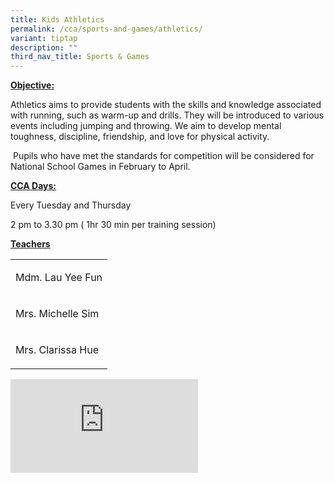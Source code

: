 ```yaml
---
title: Kids Athletics
permalink: /cca/sports-and-games/athletics/
variant: tiptap
description: ""
third_nav_title: Sports & Games
---
```

<p><strong><u>Objective:</u></strong>
</p>
<p>Athletics aims to provide students with the skills and knowledge associated
with running, such as warm-up and drills. They will be introduced to various
events including jumping and throwing. We aim to develop mental toughness,
discipline, friendship, and love for physical activity.</p>
<p>&nbsp;Pupils who have met the standards for competition will be considered
for National School Games in February to April.</p>
<p><strong><u>CCA Days:</u></strong>
</p>
<p>Every Tuesday and Thursday</p>
<p>2 pm to 3.30 pm ( 1hr 30 min per training session)</p>
<p><strong><u>Teachers</u></strong>
</p>
<table style="minWidth: 25px">
<colgroup>
<col>
</colgroup>
<tbody>
<tr>
<td rowspan="1" colspan="1">
<p>Mdm. Lau Yee Fun</p>
</td>
</tr>
<tr>
<td rowspan="1" colspan="1">
<p>Mrs. Michelle Sim</p>
</td>
</tr>
<tr>
<td rowspan="1" colspan="1">
<p>Mrs. Clarissa Hue</p>
</td>
</tr>
</tbody>
</table>
<p></p>
<div class="iframe-wrapper">
<iframe allowfullscreen="true" frameborder="0" src="https://docs.google.com/presentation/d/e/2PACX-1vQrzFsXCqzfwXg5purTVlgUagcQE8IDkKKQPkcAKD5K6TfjSu4dRlT69suOH9LwbDBqxMMJlJ2CScHe/embed?start=true&amp;loop=true&amp;delayms=3000"></iframe>
</div>
<p></p>